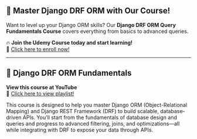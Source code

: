 ## 🚀 Master Django DRF ORM with Our Course!  
Want to level up your Django ORM skills? Our **Django DRF ORM Query Fundamentals Course** covers everything from basics to advanced queries.  

🔥 **Join the Udemy Course today and start learning!**  
📌 [Click here to enroll now!](https://www.udemy.com/course/django-drf-query-fundamentals/?referralCode=1CFCB355D90D3DA11077)

---
## 🚀 Django DRF ORM Fundamentals  

**View this course at YouTube**  
📌 [Click here to view playlist!](https://www.youtube.com/playlist?list=PLOLrQ9Pn6caxNFR2PWbHl3laaAI6J-GbN)  

This course is designed to help you master Django ORM (Object-Relational Mapping) and Django REST Framework (DRF) to build scalable, database-driven APIs. You’ll start from the fundamentals of database design and queries and progress to advanced filtering, joins, and optimizations—all while integrating with DRF to expose your data through APIs.


